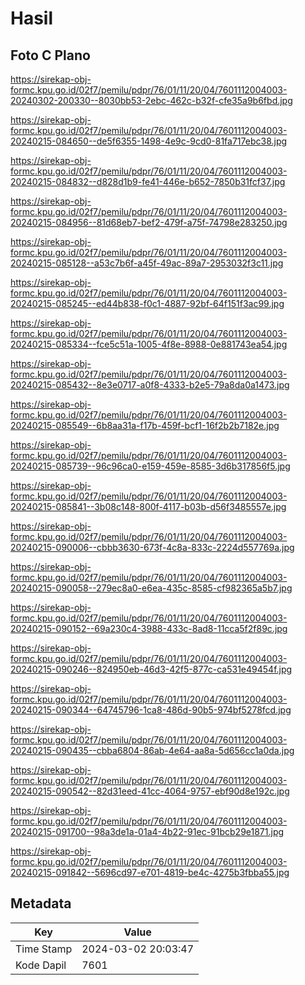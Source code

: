 # Hasil

## Foto C Plano

https://sirekap-obj-formc.kpu.go.id/02f7/pemilu/pdpr/76/01/11/20/04/7601112004003-20240302-200330--8030bb53-2ebc-462c-b32f-cfe35a9b6fbd.jpg

https://sirekap-obj-formc.kpu.go.id/02f7/pemilu/pdpr/76/01/11/20/04/7601112004003-20240215-084650--de5f6355-1498-4e9c-9cd0-81fa717ebc38.jpg

https://sirekap-obj-formc.kpu.go.id/02f7/pemilu/pdpr/76/01/11/20/04/7601112004003-20240215-084832--d828d1b9-fe41-446e-b652-7850b31fcf37.jpg

https://sirekap-obj-formc.kpu.go.id/02f7/pemilu/pdpr/76/01/11/20/04/7601112004003-20240215-084956--81d68eb7-bef2-479f-a75f-74798e283250.jpg

https://sirekap-obj-formc.kpu.go.id/02f7/pemilu/pdpr/76/01/11/20/04/7601112004003-20240215-085128--a53c7b6f-a45f-49ac-89a7-2953032f3c11.jpg

https://sirekap-obj-formc.kpu.go.id/02f7/pemilu/pdpr/76/01/11/20/04/7601112004003-20240215-085245--ed44b838-f0c1-4887-92bf-64f151f3ac99.jpg

https://sirekap-obj-formc.kpu.go.id/02f7/pemilu/pdpr/76/01/11/20/04/7601112004003-20240215-085334--fce5c51a-1005-4f8e-8988-0e881743ea54.jpg

https://sirekap-obj-formc.kpu.go.id/02f7/pemilu/pdpr/76/01/11/20/04/7601112004003-20240215-085432--8e3e0717-a0f8-4333-b2e5-79a8da0a1473.jpg

https://sirekap-obj-formc.kpu.go.id/02f7/pemilu/pdpr/76/01/11/20/04/7601112004003-20240215-085549--6b8aa31a-f17b-459f-bcf1-16f2b2b7182e.jpg

https://sirekap-obj-formc.kpu.go.id/02f7/pemilu/pdpr/76/01/11/20/04/7601112004003-20240215-085739--96c96ca0-e159-459e-8585-3d6b317856f5.jpg

https://sirekap-obj-formc.kpu.go.id/02f7/pemilu/pdpr/76/01/11/20/04/7601112004003-20240215-085841--3b08c148-800f-4117-b03b-d56f3485557e.jpg

https://sirekap-obj-formc.kpu.go.id/02f7/pemilu/pdpr/76/01/11/20/04/7601112004003-20240215-090006--cbbb3630-673f-4c8a-833c-2224d557769a.jpg

https://sirekap-obj-formc.kpu.go.id/02f7/pemilu/pdpr/76/01/11/20/04/7601112004003-20240215-090058--279ec8a0-e6ea-435c-8585-cf982365a5b7.jpg

https://sirekap-obj-formc.kpu.go.id/02f7/pemilu/pdpr/76/01/11/20/04/7601112004003-20240215-090152--69a230c4-3988-433c-8ad8-11cca5f2f89c.jpg

https://sirekap-obj-formc.kpu.go.id/02f7/pemilu/pdpr/76/01/11/20/04/7601112004003-20240215-090246--824950eb-46d3-42f5-877c-ca531e49454f.jpg

https://sirekap-obj-formc.kpu.go.id/02f7/pemilu/pdpr/76/01/11/20/04/7601112004003-20240215-090344--64745796-1ca8-486d-90b5-974bf5278fcd.jpg

https://sirekap-obj-formc.kpu.go.id/02f7/pemilu/pdpr/76/01/11/20/04/7601112004003-20240215-090435--cbba6804-86ab-4e64-aa8a-5d656cc1a0da.jpg

https://sirekap-obj-formc.kpu.go.id/02f7/pemilu/pdpr/76/01/11/20/04/7601112004003-20240215-090542--82d31eed-41cc-4064-9757-ebf90d8e192c.jpg

https://sirekap-obj-formc.kpu.go.id/02f7/pemilu/pdpr/76/01/11/20/04/7601112004003-20240215-091700--98a3de1a-01a4-4b22-91ec-91bcb29e1871.jpg

https://sirekap-obj-formc.kpu.go.id/02f7/pemilu/pdpr/76/01/11/20/04/7601112004003-20240215-091842--5696cd97-e701-4819-be4c-4275b3fbba55.jpg


## Metadata

| Key        | Value               |
| ---------- | ------------------- |
| Time Stamp | 2024-03-02 20:03:47 |
| Kode Dapil | 7601                |



